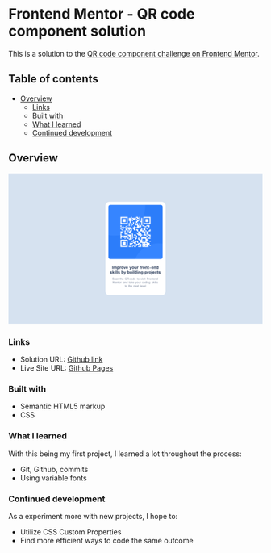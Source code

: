 # Frontend Mentor - QR code component solution

This is a solution to the [QR code component challenge on Frontend Mentor](https://www.frontendmentor.io/challenges/qr-code-component-iux_sIO_H).

## Table of contents

- [Overview](#overview)
  - [Links](#links)
  - [Built with](#built-with)
  - [What I learned](#what-i-learned)
  - [Continued development](#continued-development)

## Overview
![QR Code Component](/design/screenshot.png)

### Links
- Solution URL: [Github link](https://github.com/kel456/qr-code-component)
- Live Site URL: [Github Pages](https://kel456.github.io/qr-code-component)

### Built with
- Semantic HTML5 markup
- CSS

### What I learned
With this being my first project, I learned a lot throughout the process:
- Git, Github, commits
- Using variable fonts

### Continued development
As a experiment more with new projects, I hope to:
- Utilize CSS Custom Properties
- Find more efficient ways to code the same outcome
